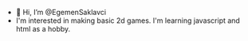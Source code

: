 - 👋 Hi, I’m @EgemenSaklavci
- I'm interested in making basic 2d games. 
I'm learning javascript and html as a hobby. 
